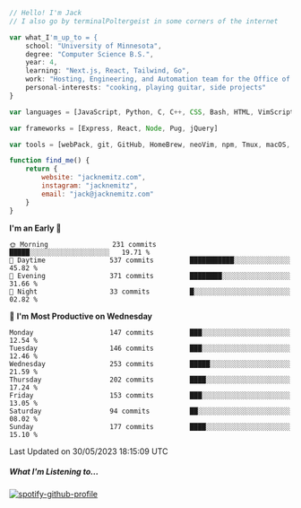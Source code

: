 ```javascript
// Hello! I'm Jack
// I also go by terminalPoltergeist in some corners of the internet

var what_I'm_up_to = {
    school: "University of Minnesota",
    degree: "Computer Science B.S.",
    year: 4,
    learning: "Next.js, React, Tailwind, Go",
    work: "Hosting, Engineering, and Automation team for the Office of Information Technology at UMN",
    personal-interests: "cooking, playing guitar, side projects"
}

var languages = [JavaScript, Python, C, C++, CSS, Bash, HTML, VimScript]

var frameworks = [Express, React, Node, Pug, jQuery]

var tools = [webPack, git, GitHub, HomeBrew, neoVim, npm, Tmux, macOS, Ubuntu, Docker, Nginx]

function find_me() {
    return {
        website: "jacknemitz.com",
        instagram: "jacknemitz",
        email: "jack@jacknemitz.com"
    }
}
```

<!--START_SECTION:waka-->
**I'm an Early 🐤** 

```text
🌞 Morning                231 commits         █████░░░░░░░░░░░░░░░░░░░░   19.71 % 
🌆 Daytime                537 commits         ███████████░░░░░░░░░░░░░░   45.82 % 
🌃 Evening                371 commits         ████████░░░░░░░░░░░░░░░░░   31.66 % 
🌙 Night                  33 commits          █░░░░░░░░░░░░░░░░░░░░░░░░   02.82 % 
```
📅 **I'm Most Productive on Wednesday** 

```text
Monday                   147 commits         ███░░░░░░░░░░░░░░░░░░░░░░   12.54 % 
Tuesday                  146 commits         ███░░░░░░░░░░░░░░░░░░░░░░   12.46 % 
Wednesday                253 commits         █████░░░░░░░░░░░░░░░░░░░░   21.59 % 
Thursday                 202 commits         ████░░░░░░░░░░░░░░░░░░░░░   17.24 % 
Friday                   153 commits         ███░░░░░░░░░░░░░░░░░░░░░░   13.05 % 
Saturday                 94 commits          ██░░░░░░░░░░░░░░░░░░░░░░░   08.02 % 
Sunday                   177 commits         ████░░░░░░░░░░░░░░░░░░░░░   15.10 % 
```



 Last Updated on 30/05/2023 18:15:09 UTC
<!--END_SECTION:waka-->

##### What I'm Listening to...

[![spotify-github-profile](https://spotify-github-profile.vercel.app/api/view?uid=jack.nemitz&cover_image=true&show_offline=true&bar_color=53b14f&bar_color_cover=false&background_color=121212FF)](https://spotify-github-profile.vercel.app/api/view?uid=jack.nemitz&redirect=true)

